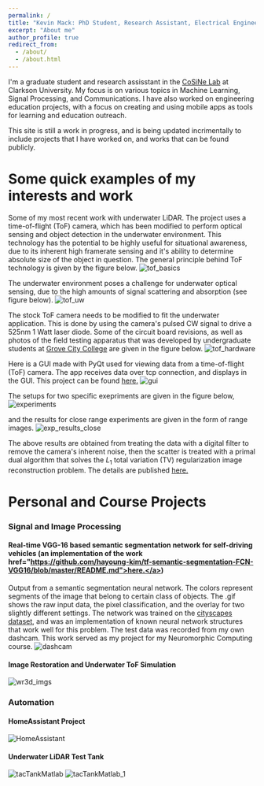 ```yaml
---
permalink: /
title: "Kevin Mack: PhD Student, Research Assistant, Electrical Engineering"
excerpt: "About me"
author_profile: true
redirect_from: 
  - /about/
  - /about.html
---
```


I'm a graduate student and research assisstant in the <a href="https://sites.google.com/clarkson.edu/cu-cosine-lab/home">CoSiNe Lab</a> at Clarkson University. My focus is on various topics in Machine Learning, Signal Processing, and Communications. I have also worked on engineering education projects, with a focus on creating and using mobile apps as tools for learning and education outreach.  

This site is still a work in progress, and is being updated incrimentally to include projects that I have worked on, and works that can be found publicly.

Some quick examples of my interests and work
======
Some of my most recent work with underwater LiDAR. The project uses a time-of-flight (ToF) camera, which has been modified to perform optical sensing and object detection in the underwater environment. This technology has the potential to be highly useful for situational awareness, due to its inherent high framerate sensing and it's ability to determine absolute size of the object in question. The general principle behind ToF technology is given by the figure below.
![tof_basics](files/TOF_BASICS.png)

The underwater environment poses a challenge for underwater optical sensing, due to the high amounts of signal scattering and absorption (see figure below).
![tof_uw](files/TOF_UWScatter.png)

The stock ToF camera needs to be modified to fit the underwater application. This is done by using the camera's pulsed CW signal to drive a 525nm 1 Watt laser diode. Some of the circuit board revisions, as well as photos of the field testing apparatus that was developed by undergraduate students at <a href="http://www.gcc.edu/">Grove City College</a> are given in the figure below.
![tof_hardware](files/UWTOF_HARDWARE.png)

Here is a GUI made with PyQt used for viewing data from a time-of-flight (ToF) camera. The app receives data over tcp connection, and displays in the GUI. This project can be found <a href="https://github.com/mackkv/CaptureGUI">here.</a>
![gui](files/gui_gif.gif)

The setups for two specific exepriments are given in the figure below,
![experiments](files/UWTOF_Experiments.png)

and the results for close range experiments are given in the form of range images.
![exp_results_close](files/UWTOF_CLOSE_TVL1.png)

The above results are obtained from treating the data with a digital filter to remove the camera's inherent noise, then the scatter is treated with a primal dual algorithm that solves the $L_1$ total variation (TV) regularization image reconstruction problem. The details are published <a href="https://mackkv.github.io/publications/SPIE21_Conference">here.</a>

Personal and Course Projects
======
### Signal and Image Processing
#### Real-time VGG-16 based semantic segmentation network for self-driving vehicles (an implementation of the work href="https://github.com/hayoung-kim/tf-semantic-segmentation-FCN-VGG16/blob/master/README.md">here.</a>)
Output from a semantic segmentation neural network. The colors represent segments of the image that belong to certain class of objects. The .gif shows the raw input data, the pixel classification, and the overlay for two slightly different settings. The network was trained on the <a href="https://www.cityscapes-dataset.com/">cityscapes dataset</a>, and was an implementation of known neural network structures that work well for this problem. The test data was recorded from my own dashcam. This work served as my project for my Neuromorphic Computing course.
![dashcam](files/potsdam_dashcam.gif)

#### Image Restoration and Underwater ToF Simulation
![wr3d_imgs](files/simulation_images_T6.png)
### Automation
#### HomeAssistant Project
![HomeAssistant](files/Auto-Garden-GUI-cropped.png)

#### Underwater LiDAR Test Tank
![tacTankMatlab](files/matlab_gui_1.png)
![tacTankMatlab_1](files/matlab_gui_2.png)
